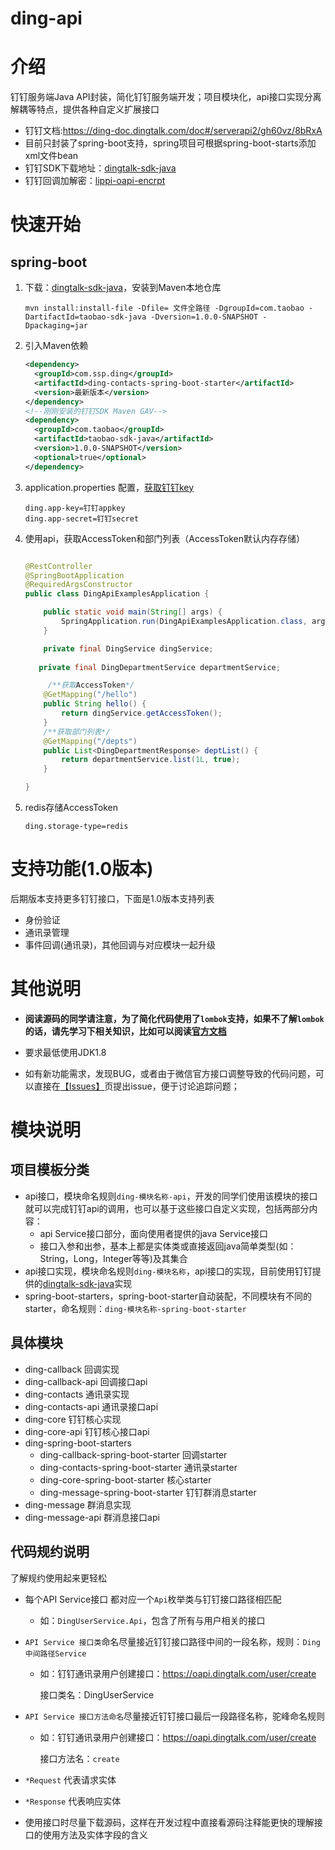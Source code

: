 # ding-api

# 介绍
钉钉服务端Java API封装，简化钉钉服务端开发；项目模块化，api接口实现分离解耦等特点，提供各种自定义扩展接口

- 钉钉文档:https://ding-doc.dingtalk.com/doc#/serverapi2/gh60vz/8bRxA
- 目前只封装了spring-boot支持，spring项目可根据spring-boot-starts添加xml文件bean
- 钉钉SDK下载地址：[dingtalk-sdk-java](https://ding-doc.dingtalk.com/doc#/faquestions/vzbp02/8DMhu)
- 钉钉回调加解密：[lippi-oapi-encrpt](https://ding-doc.dingtalk.com/doc#/faquestions/ltr370/19fdd16a)

# 快速开始

## spring-boot



1. 下载：[dingtalk-sdk-java](https://ding-doc.dingtalk.com/doc#/faquestions/vzbp02/8DMhu)，安装到Maven本地仓库

   ```shell
   mvn install:install-file -Dfile= 文件全路径 -DgroupId=com.taobao -DartifactId=taobao-sdk-java -Dversion=1.0.0-SNAPSHOT -Dpackaging=jar
   ```

   

2. 引入Maven依赖

   ```xml
   <dependency>
     <groupId>com.ssp.ding</groupId>
     <artifactId>ding-contacts-spring-boot-starter</artifactId>
     <version>最新版本</version>
   </dependency>
   <!--刚刚安装的钉钉SDK Maven GAV-->
   <dependency>
     <groupId>com.taobao</groupId>
     <artifactId>taobao-sdk-java</artifactId>
     <version>1.0.0-SNAPSHOT</version>
     <optional>true</optional>
   </dependency>
   ```

3. application.properties 配置，[获取钉钉key](https://ding-doc.dingtalk.com/doc#/serverapi2/eev437)

   ```properties
   ding.app-key=钉钉appkey
   ding.app-secret=钉钉secret
   ```

4. 使用api，获取AccessToken和部门列表（AccessToken默认内存存储）

   ```java
   
   @RestController
   @SpringBootApplication
   @RequiredArgsConstructor
   public class DingApiExamplesApplication {
   
       public static void main(String[] args) {
           SpringApplication.run(DingApiExamplesApplication.class, args);
       }
   
       private final DingService dingService;
     
   	  private final DingDepartmentService departmentService;
   
     	/**获取AccessToken*/
       @GetMapping("/hello")
       public String hello() {
           return dingService.getAccessToken();
       }
       /**获取部门列表*/
       @GetMapping("/depts")
       public List<DingDepartmentResponse> deptList() {
           return departmentService.list(1L, true);
       }
   
   }
   ```

5. redis存储AccessToken

   ```properties
   ding.storage-type=redis
   ```

   

# 支持功能(1.0版本)

后期版本支持更多钉钉接口，下面是1.0版本支持列表

- 身份验证
- 通讯录管理
- 事件回调(通讯录)，其他回调与对应模块一起升级

# 其他说明

- **阅读源码的同学请注意，为了简化代码使用了`lombok`支持，如果不了解`lombok`的话，请先学习下相关知识，比如可以阅读[官方文档](https://projectlombok.org/)**

- 要求最低使用JDK1.8

- 如有新功能需求，发现BUG，或者由于微信官方接口调整导致的代码问题，可以直接在[【Issues】](https://github.com/ssp1523/ding-api/issues)页提出issue，便于讨论追踪问题；

  

# 模块说明

## 项目模板分类

- api接口，模块命名规则`ding-模块名称-api`，开发的同学们使用该模块的接口就可以完成钉钉api的调用，也可以基于这些接口自定义实现，包括两部分内容：
  - api Service接口部分，面向使用者提供的java Service接口
  - 接口入参和出参，基本上都是实体类或直接返回java简单类型(如：String，Long，Integer等等)及其集合
- api接口实现，模块命名规则`ding-模块名称`，api接口的实现，目前使用钉钉提供的[dingtalk-sdk-java](https://ding-doc.dingtalk.com/doc#/faquestions/vzbp02/8DMhu)实现
- spring-boot-starters，spring-boot-starter自动装配，不同模块有不同的starter，命名规则：`ding-模块名称-spring-boot-starter`

## 具体模块

- ding-callback 回调实现
- ding-callback-api 回调接口api
- ding-contacts 通讯录实现
- ding-contacts-api 通讯录接口api
- ding-core 钉钉核心实现
- ding-core-api 钉钉核心接口api
- ding-spring-boot-starters 
  - ding-callback-spring-boot-starter 回调starter
  - ding-contacts-spring-boot-starter 通讯录starter
  - ding-core-spring-boot-starter 核心starter
  - ding-message-spring-boot-starter 钉钉群消息starter
- ding-message 群消息实现
- ding-message-api 群消息接口api

## 代码规约说明

了解规约使用起来更轻松

- 每个API Service接口 都对应一个`Api`枚举类与钉钉接口路径相匹配

  - 如：`DingUserService.Api`，包含了所有与用户相关的接口

- `API Service 接口类`命名尽量接近钉钉接口路径中间的一段名称，规则：`Ding中间路径Service`

  - 如：钉钉通讯录用户创建接口：https://oapi.dingtalk.com/user/create

    接口类名：DingUserService

- `API Service 接口方法命名`尽量接近钉钉接口最后一段路径名称，驼峰命名规则

  - 如：钉钉通讯录用户创建接口：https://oapi.dingtalk.com/user/create

    接口方法名：`create`

- `*Request` 代表请求实体

- `*Response` 代表响应实体

- 使用接口时尽量下载源码，这样在开发过程中直接看源码注释能更快的理解接口的使用方法及实体字段的含义